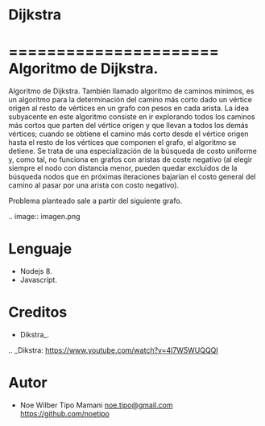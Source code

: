 # Dijkstra

======================
Algoritmo de Dijkstra.
======================

Algoritmo de Dijkstra. También llamado algoritmo de caminos mínimos, es un algoritmo para la determinación del
camino más corto dado un vértice origen al resto de vértices en un grafo con pesos en cada arista.
La idea subyacente en este algoritmo consiste en ir explorando todos los caminos más cortos que parten del 
vértice origen y que llevan a todos los demás vértices; cuando se obtiene el camino más corto desde el 
vértice origen hasta el resto de los vértices que componen el grafo, el algoritmo se detiene. Se trata
de una especialización de la búsqueda de costo uniforme y, como tal, no funciona en grafos con aristas 
de coste negativo (al elegir siempre el nodo con distancia menor, pueden quedar excluidos de la búsqueda
nodos que en próximas iteraciones bajarían el costo general del camino al pasar por una arista con costo negativo).

Problema planteado sale a partir del siguiente grafo.

.. image:: imagen.png

Lenguaje
========
* Nodejs 8.
* Javascript.


Creditos
========

* Dikstra_.

.. _Dikstra: https://www.youtube.com/watch?v=4I7W5WUQQQI

Autor
=====
* Noe Wilber Tipo Mamani <noe.tipo@gmail.com> https://github.com/noetipo
